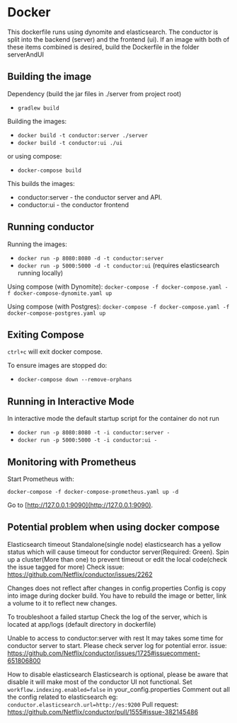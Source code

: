 # Docker

This dockerfile runs using dynomite and elasticsearch. The conductor is split into the backend (server) and the frontend (ui). If an image with both of these items combined is desired, build the Dockerfile in the folder serverAndUI

## Building the image
Dependency (build the jar files in ./server from project root)
- `gradlew build`

Building the images:
 - `docker build -t conductor:server ./server`
 - `docker build -t conductor:ui ./ui`

or using compose:
 - `docker-compose build`

This builds the images:
 - conductor:server - the conductor server and API.
 - conductor:ui - the conductor frontend

## Running conductor
Running the images:
 - `docker run -p 8080:8080 -d -t conductor:server`
 - `docker run -p 5000:5000 -d -t conductor:ui` (requires elasticsearch running locally)

Using compose (with Dynomite):
`docker-compose -f docker-compose.yaml -f docker-compose-dynomite.yaml up`

Using compose (with Postgres):
`docker-compose -f docker-compose.yaml -f docker-compose-postgres.yaml up`

## Exiting Compose
`ctrl+c` will exit docker compose.

To ensure images are stopped do:
 - `docker-compose down --remove-orphans`

## Running in Interactive Mode
In interactive mode the default startup script for the container do not run
 - `docker run -p 8080:8080 -t -i conductor:server -`
 - `docker run -p 5000:5000 -t -i conductor:ui -`


## Monitoring with Prometheus

Start Prometheus with:

`docker-compose -f docker-compose-prometheus.yaml up -d`

Go to [http://127.0.0.1:9090](http://127.0.0.1:9090).


## Potential problem when using docker compose

Elasticsearch timeout
Standalone(single node) elasticsearch has a yellow status which will cause timeout for conductor server(Required: Green).
Spin up a cluster(More than one) to prevent timeout or edit the local code(check the issue tagged for more)
Check issue: https://github.com/Netflix/conductor/issues/2262

Changes does not reflect after changes in config.properties
Config is copy into image during docker build. You have to rebuild the image or better, link a volume to it to reflect new changes.

To troubleshoot a failed startup
Check the log of the server, which is located at app/logs (default directory in dockerfile)

Unable to access to conductor:server with rest
It may takes some time for conductor server to start. Please check server log for potential error.
issue: https://github.com/Netflix/conductor/issues/1725#issuecomment-651806800

How to disable elasticsearch
Elasticsearch is optional, please be aware that disable it will make most of the conductor UI not functional.
Set `workflow.indexing.enabled=false` in your_config.properties
Comment out all the config related to elasticsearch
eg: `conductor.elasticsearch.url=http://es:9200`
Pull request: https://github.com/Netflix/conductor/pull/1555#issue-382145486


